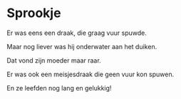# Sprookje

Er was eens een draak, die graag vuur spuwde.

Maar nog liever was hij onderwater aan het duiken.

Dat vond zijn moeder maar raar.

Er was ook een meisjesdraak die geen vuur kon spuwen.

En ze leefden nog lang en gelukkig!
